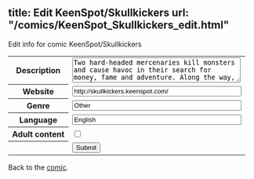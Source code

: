 title: Edit KeenSpot/Skullkickers
url: "/comics/KeenSpot_Skullkickers_edit.html"
---
Edit info for comic KeenSpot/Skullkickers

<form name="comic" action="http://gaepostmail.appspot.com/comic/" method="post">
<table class="comicinfo">
<tr>
<th>Description</th><td><textarea name="description" cols="40" rows="3">Two hard-headed mercenaries kill monsters and cause havoc in their search for money, fame and adventure. Along the way, theyÂll gore goblins, smash skeletons, punch plant people and whomp werewolves.</textarea></td>
</tr>
<tr>
<th>Website</th><td><input type="text" name="url" value="http://skullkickers.keenspot.com/" size="40"/></td>
</tr>
<tr>
<th>Genre</th><td><input type="text" name="genre" value="Other" size="40"/></td>
</tr>
<tr>
<th>Language</th><td><input type="text" name="language" value="English" size="40"/></td>
</tr>
<tr>
<th>Adult content</th><td><input type="checkbox" name="adult" value="adult" /></td>
</tr>
<tr>
<th></th><td>
<input type="hidden" name="comic" value="KeenSpot_Skullkickers" />
<input type="submit" name="submit" value="Submit" />
</td>
</tr>
</table>
</form>

Back to the [comic](KeenSpot_Skullkickers.html).
